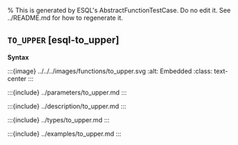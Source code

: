 % This is generated by ESQL's AbstractFunctionTestCase. Do no edit it. See ../README.md for how to regenerate it.

## `TO_UPPER` [esql-to_upper]

**Syntax**

:::{image} ../../../images/functions/to_upper.svg
:alt: Embedded
:class: text-center
:::


:::{include} ../parameters/to_upper.md
:::

:::{include} ../description/to_upper.md
:::

:::{include} ../types/to_upper.md
:::

:::{include} ../examples/to_upper.md
:::
